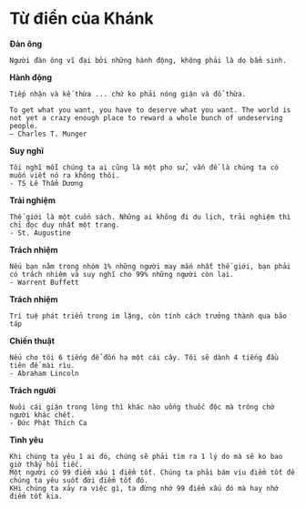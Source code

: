 # Từ điển của Khánk

**Đàn ông**
```
Người đàn ông vĩ đại bởi những hành động, không phải là do bẩm sinh.
```

**Hành động**
```
Tiếp nhận và kế thừa ... chứ ko phải nóng giận và đổ thừa.
```

```
To get what you want, you have to deserve what you want. The world is not yet a crazy enough place to reward a whole bunch of undeserving people.
― Charles T. Munger
```

**Suy nghĩ**
```
Tôi nghĩ mỗi chúng ta ai cũng là một pho sử, vấn đề là chúng ta có muốn viết nó ra không thôi.
- TS Lê Thẩm Dương
```

**Trải nghiệm**
```
Thế giới là một cuốn sách. Những ai không đi du lịch, trải nghiệm thì chỉ đọc duy nhất một trang.
- St. Augustine
```

**Trách nhiệm**
```
Nếu bạn nằm trong nhóm 1% những người may mắn nhất thế giới, bạn phải có trách nhiệm và suy nghĩ cho 99% những người còn lại.
- Warrent Buffett
```

**Trách nhiệm**
```
Trí tuệ phát triển trong im lặng, còn tính cách trưởng thành qua bão táp
```

**Chiến thuật**
```
Nếu cho tôi 6 tiếng để đốn hạ một cái cây. Tôi sẽ dành 4 tiếng đầu tiên để mài rìu.
- Abraham Lincoln
```

**Trách người**
```
Nuôi cái giận trong lòng thì khác nào uống thuốc độc mà trông chờ người khác chết.
- Đức Phật Thích Ca
```

**Tình yêu**

```
Khi chúng ta yêu 1 ai đó, chúng sẽ phải tìm ra 1 lý do mà sẽ ko bao giờ thấy hối tiếc. 
Một người có 99 điểm xấu 1 điểm tốt. Chúng ta phải bám víu điểm tốt để chúng ta yêu suốt đời điểm tốt đó. 
KHi chúng ta xảy ra việc gì, ta đừng nhớ 99 điểm xấu đó mà hay nhớ điểm tốt kia.
```